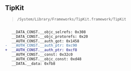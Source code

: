 ## TipKit

> `/System/Library/Frameworks/TipKit.framework/TipKit`

```diff

   __DATA_CONST.__objc_selrefs: 0x308
   __DATA_CONST.__objc_protorefs: 0x20
   __AUTH_CONST.__auth_got: 0x1458
-  __AUTH_CONST.__auth_ptr: 0xc90
+  __AUTH_CONST.__auth_ptr: 0xcf8
   __AUTH_CONST.__const: 0x32c0
   __AUTH_CONST.__objc_const: 0xd48
   __DATA.__data: 0xfb8

```
